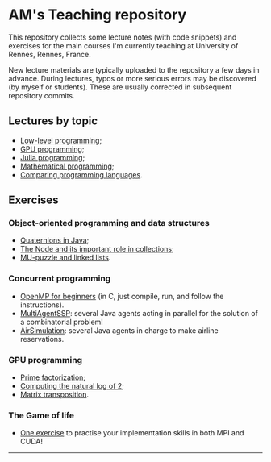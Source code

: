 
# AM's Teaching repository

This repository collects some lecture notes (with code snippets) 
and exercises for the main courses I'm currently teaching at 
University of Rennes, Rennes, France.

New lecture materials are typically uploaded to the repository a few 
days in advance. During lectures, typos or more serious errors may be 
discovered (by myself or students). These are usually corrected in 
subsequent repository commits.

## Lectures by topic

* [Low-level programming](./lowlevel/README.md);
* [GPU programming](./GPU/README.md);
* [Julia programming](./Julia/README.md);
* [Mathematical programming](./Julia/math-prog.md);
* [Comparing programming languages](./cmp/README.md).

## Exercises

### Object-oriented programming and data structures

* [Quaternions in Java](./OOP/Quaternions.md);
* [The Node and its important role in collections](./OOP/TheNode.md);
* [MU-puzzle and linked lists](./OOP/MU-puzzle.md).

### Concurrent programming

* [OpenMP for beginners](./HPC/OpenMPbeginners.c) (in C, just compile, run, and follow the instructions).
* [MultiAgentSSP](./HPC/MultiAgentSSP.md): several Java agents acting in parallel for the solution of a combinatorial problem!
* [AirSimulation](./HPC/AirSimulation/README.md): several Java agents in charge to make airline reservations.

### GPU programming

* [Prime factorization](./GPU/primes.md);
* [Computing the natural log of 2](./GPU/log2series.md);
* [Matrix transposition](./GPU/mattranspose.md).

### The Game of life

* [One exercise](./HPC/game/README.md) to practise your implementation skills in both MPI and CUDA!

--------------------


